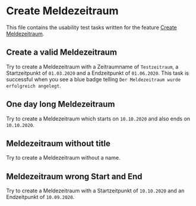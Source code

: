 # Create Meldezeitraum
This file contains the usability test tasks written for the feature [Create Meldezeitraum](../features/meldezeitraum.md).

## Create a valid Meldezeitraum
Try to create a Meldezeitraum with a Zeitraumname of `Testzeitraum`, a Startzeitpunkt of `01.03.2020` and a Endzeitpunkt of `01.06.2020`.
This task is successful when you see a blue badge telling `Der Meldezeitraum wurde erfolgreich angelegt`.

## One day long Meldezeitraum
Try to create a Meldezeitraum which starts on `10.10.2020` and also ends on `10.10.2020`.

## Meldezeitraum without title
Try to create a Meldezeitraum without a name.

## Meldezeitraum wrong Start and End
Try to create a Meldezeitraum with a Startzeitpunkt of `10.10.2020` and an Endzeitpunkt of `10.09.2020`.